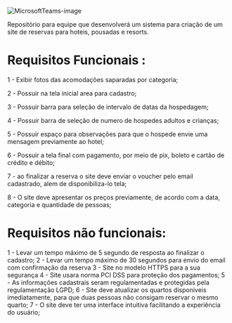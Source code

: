 ![MicrosoftTeams-image](https://github.com/itsCaarol/Hotel-Batutel/assets/132613486/e49c0321-1c18-4e02-9988-5ed62e4b1744)

Repositório para equipe que desenvolverá um sistema para criação de um site de reservas para hoteis, pousadas e resorts.
# Requisitos Funcionais :
1 - Exibir fotos das acomodações saparadas por categoria;

2 - Possuir na tela inicial area para cadastro;

3 - Possuir barra para seleção de intervalo de datas da hospedagem;

4 - Possuir barra de seleção de numero de hospedes adultos e crianças;

5 - Possuir espaço para observações para que o hospede envie uma mensagem previamente ao hotel;

6 - Possuir a tela final com pagamento, por meio de pix, boleto e cartão de crédito e débito;

7 - ao finalizar a reserva o site deve enviar o voucher pelo email cadastrado, alem de disponibiliza-lo tela;

8 - O site deve apresentar os preços previamente, de acordo com a data, categoria e quantidade de pessoas;

# Requisitos não funcionais:
1 - Levar um tempo máximo de 5 segundo de resposta ao finalizar o cadastro;
2 - Levar um tempo máximo de 30 segundos para envio do email com confirmação da reserva
3 - Site no modelo HTTPS para a sua segurança
4 - Site usara norma PCI DSS para proteção dos pagamentos;
5 - As informações cadastrais seram regulamentadas e protegidas pela regulamentação LGPD;
6 - Site deve atualizar os quartos disponiveis imediatamente, para que duas pessoas não consigam reservar o mesmo quarto;
7 - O site deve ter uma interface intuitiva facilitando a experiência do usuário;
